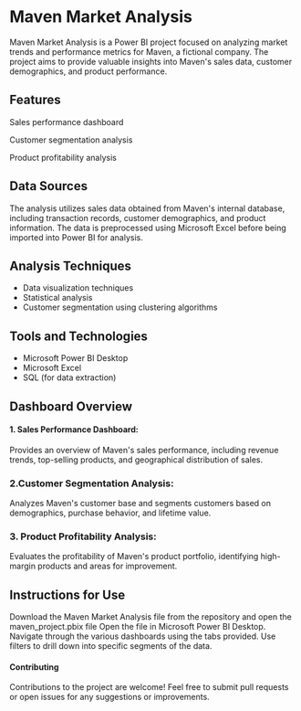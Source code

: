 # Maven Market Analysis

Maven Market Analysis is a Power BI project focused on analyzing market trends and performance metrics for Maven, a fictional company. The project aims to provide valuable insights into Maven's sales data, customer demographics, and product performance.

## Features

Sales performance dashboard

Customer segmentation analysis

Product profitability analysis

## Data Sources

The analysis utilizes sales data obtained from Maven's internal database, including transaction records, customer demographics, and product information. The data is preprocessed using Microsoft Excel before being imported into Power BI for analysis.

## Analysis Techniques

- Data visualization techniques
- Statistical analysis
- Customer segmentation using clustering algorithms

## Tools and Technologies
- Microsoft Power BI Desktop
- Microsoft Excel
- SQL (for data extraction)

## Dashboard Overview

#### 1. Sales Performance Dashboard:
Provides an overview of Maven's sales performance, including revenue trends, top-selling products, and geographical distribution of sales.
### 2.Customer Segmentation Analysis: 
Analyzes Maven's customer base and segments customers based on demographics, purchase behavior, and lifetime value.

### 3. Product Profitability Analysis: 
Evaluates the profitability of Maven's product portfolio, identifying high-margin products and areas for improvement.

## Instructions for Use

Download the Maven Market Analysis file from the repository and open the maven_project.pbix file
Open the file in Microsoft Power BI Desktop.
Navigate through the various dashboards using the tabs provided. Use filters to drill down into specific segments of the data.



#### Contributing
Contributions to the project are welcome! Feel free to submit pull requests or open issues for any suggestions or improvements.

